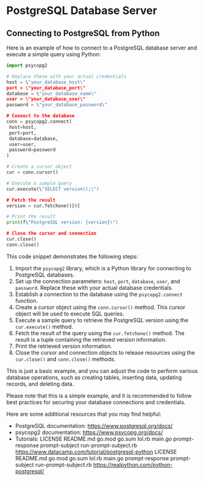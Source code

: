 # PostgreSQL Database Server
## Connecting to PostgreSQL from Python

Here is an example of how to connect to a PostgreSQL database server and execute a simple query using Python:

```python
import psycopg2

# Replace these with your actual credentials
host = \"your_database_host\"
port = \"your_database_port\"
database = \"your_database_name\"
user = \"your_database_user\"
password = \"your_database_password\"

# Connect to the database
conn = psycopg2.connect(
 host=host,
 port=port,
 database=database,
 user=user,
 password=password
)

# Create a cursor object
cur = conn.cursor()

# Execute a sample query
cur.execute(\"SELECT version();\")

# Fetch the result
version = cur.fetchone()[0]

# Print the result
print(f\"PostgreSQL version: {version}\")

# Close the cursor and connection
cur.close()
conn.close()
```

This code snippet demonstrates the following steps:

1. Import the `psycopg2` library, which is a Python library for connecting to PostgreSQL databases.
2. Set up the connection parameters: `host`, `port`, `database`, `user`, and `password`. Replace these with your actual database credentials.
3. Establish a connection to the database using the `psycopg2.connect` function.
4. Create a cursor object using the `conn.cursor()` method. This cursor object will be used to execute SQL queries.
5. Execute a sample query to retrieve the PostgreSQL version using the `cur.execute()` method.
6. Fetch the result of the query using the `cur.fetchone()` method. The result is a tuple containing the retrieved version information.
7. Print the retrieved version information.
8. Close the cursor and connection objects to release resources using the `cur.close()` and `conn.close()` methods.

This is just a basic example, and you can adjust the code to perform various database operations, such as creating tables, inserting data, updating records, and deleting data.

Please note that this is a simple example, and it is recommended to follow best practices for securing your database connections and credentials.

Here are some additional resources that you may find helpful:

* PostgreSQL documentation: https://www.postgresql.org/docs/
* psycopg2 documentation: https://www.psycopg.org/docs/
* Tutorials:
 LICENSE README.md go.mod go.sum lol.rb main.go prompt-response prompt-subject run-prompt-subject.rb https://www.datacamp.com/tutorial/postgresql-python
 LICENSE README.md go.mod go.sum lol.rb main.go prompt-response prompt-subject run-prompt-subject.rb https://realpython.com/python-postgresql/
